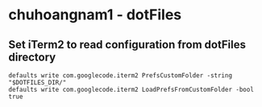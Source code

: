 # chuhoangnam1 - dotFiles

## Set iTerm2 to read configuration from dotFiles directory
```shell
defaults write com.googlecode.iterm2 PrefsCustomFolder -string "$DOTFILES_DIR/"
defaults write com.googlecode.iterm2 LoadPrefsFromCustomFolder -bool true
```
